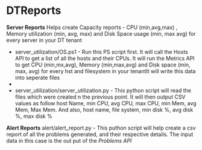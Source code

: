 # DTReports

**Server Reports**
Helps create Capacity reports - CPU (min,avg,max) , Memory utilization (min, avg, max) and Disk Space usage (min, max avg) for every server in your DT tenant

- server_utilization/OS.ps1 - Run this PS script first. It will call the Hosts API to get a list of all the hosts and their CPUs. It will run the Metrics API to get CPU (min,mx,avg), Memory (min,max,avg) and Disk space (min, max, avg) for every hst and filesystem in your tenantIt will write this data into seperate files
- 
- server_utilization/server_utilization.py - This python script will read the files which were created n the previous point. It will then output CSV values as follow host Name, min CPU, avg CPU, max CPU, min Mem, avg Mem, Max Mem. And also, host name, file system, min disk %, avg disk %, max disk %

**Alert Reports**
alert/alert_report.py - This puthon script will help create a csv report of all the problems generated, and their respective details. The input data in this case is the out put of the _Problems API_
